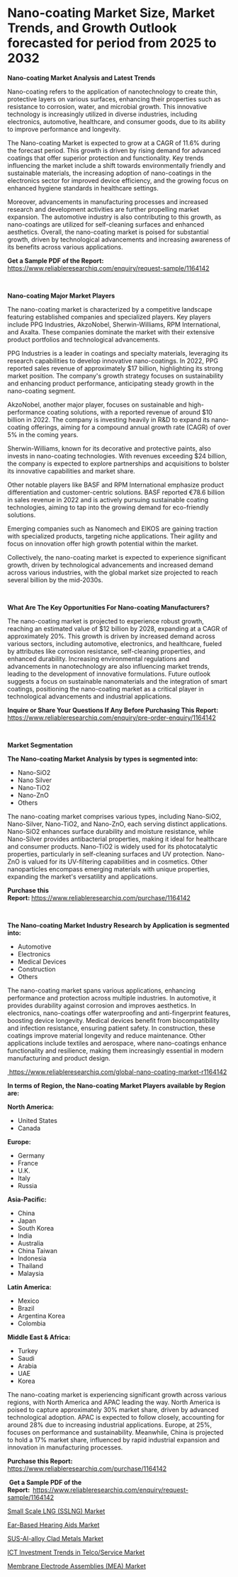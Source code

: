 <p><h1>Nano-coating Market Size, Market Trends, and Growth Outlook forecasted for period from 2025 to 2032</h1></p><p><strong>Nano-coating Market Analysis and Latest Trends</strong></p>
<p><p>Nano-coating refers to the application of nanotechnology to create thin, protective layers on various surfaces, enhancing their properties such as resistance to corrosion, water, and microbial growth. This innovative technology is increasingly utilized in diverse industries, including electronics, automotive, healthcare, and consumer goods, due to its ability to improve performance and longevity.</p><p>The Nano-coating Market is expected to grow at a CAGR of 11.6% during the forecast period. This growth is driven by rising demand for advanced coatings that offer superior protection and functionality. Key trends influencing the market include a shift towards environmentally friendly and sustainable materials, the increasing adoption of nano-coatings in the electronics sector for improved device efficiency, and the growing focus on enhanced hygiene standards in healthcare settings.</p><p>Moreover, advancements in manufacturing processes and increased research and development activities are further propelling market expansion. The automotive industry is also contributing to this growth, as nano-coatings are utilized for self-cleaning surfaces and enhanced aesthetics. Overall, the nano-coating market is poised for substantial growth, driven by technological advancements and increasing awareness of its benefits across various applications.</p></p>
<p><strong>Get a Sample PDF of the Report:&nbsp;</strong> <a href="https://www.reliableresearchiq.com/enquiry/request-sample/1164142?utm_campaign=123&utm_medium=2&utm_source=Github&utm_content=ia&utm_term=24032025&utm_id=nano-coating">https://www.reliableresearchiq.com/enquiry/request-sample/1164142</a></p>
<p>&nbsp;</p>
<p><strong>Nano-coating Major Market Players</strong></p>
<p><p>The nano-coating market is characterized by a competitive landscape featuring established companies and specialized players. Key players include PPG Industries, AkzoNobel, Sherwin-Williams, RPM International, and Axalta. These companies dominate the market with their extensive product portfolios and technological advancements.</p><p>PPG Industries is a leader in coatings and specialty materials, leveraging its research capabilities to develop innovative nano-coatings. In 2022, PPG reported sales revenue of approximately $17 billion, highlighting its strong market position. The company's growth strategy focuses on sustainability and enhancing product performance, anticipating steady growth in the nano-coating segment.</p><p>AkzoNobel, another major player, focuses on sustainable and high-performance coating solutions, with a reported revenue of around $10 billion in 2022. The company is investing heavily in R&D to expand its nano-coating offerings, aiming for a compound annual growth rate (CAGR) of over 5% in the coming years.</p><p>Sherwin-Williams, known for its decorative and protective paints, also invests in nano-coating technologies. With revenues exceeding $24 billion, the company is expected to explore partnerships and acquisitions to bolster its innovative capabilities and market share.</p><p>Other notable players like BASF and RPM International emphasize product differentiation and customer-centric solutions. BASF reported €78.6 billion in sales revenue in 2022 and is actively pursuing sustainable coating technologies, aiming to tap into the growing demand for eco-friendly solutions.</p><p>Emerging companies such as Nanomech and EIKOS are gaining traction with specialized products, targeting niche applications. Their agility and focus on innovation offer high growth potential within the market.</p><p>Collectively, the nano-coating market is expected to experience significant growth, driven by technological advancements and increased demand across various industries, with the global market size projected to reach several billion by the mid-2030s.</p></p>
<p>&nbsp;</p>
<p><strong>What Are The Key Opportunities For Nano-coating Manufacturers?</strong></p>
<p><p>The nano-coating market is projected to experience robust growth, reaching an estimated value of $12 billion by 2028, expanding at a CAGR of approximately 20%. This growth is driven by increased demand across various sectors, including automotive, electronics, and healthcare, fueled by attributes like corrosion resistance, self-cleaning properties, and enhanced durability. Increasing environmental regulations and advancements in nanotechnology are also influencing market trends, leading to the development of innovative formulations. Future outlook suggests a focus on sustainable nanomaterials and the integration of smart coatings, positioning the nano-coating market as a critical player in technological advancements and industrial applications.</p></p>
<p><strong>Inquire or Share Your Questions If Any Before Purchasing This Report:</strong> <a href="https://www.reliableresearchiq.com/enquiry/pre-order-enquiry/1164142?utm_campaign=123&utm_medium=2&utm_source=Github&utm_content=ia&utm_term=24032025&utm_id=nano-coating">https://www.reliableresearchiq.com/enquiry/pre-order-enquiry/1164142</a></p>
<p>&nbsp;</p>
<p><strong>Market Segmentation</strong></p>
<p><strong>The Nano-coating Market Analysis by types is segmented into:</strong></p>
<p><ul><li>Nano-SiO2</li><li>Nano Silver</li><li>Nano-TiO2</li><li>Nano-ZnO</li><li>Others</li></ul></p>
<p><p>The nano-coating market comprises various types, including Nano-SiO2, Nano-Silver, Nano-TiO2, and Nano-ZnO, each serving distinct applications. Nano-SiO2 enhances surface durability and moisture resistance, while Nano-Silver provides antibacterial properties, making it ideal for healthcare and consumer products. Nano-TiO2 is widely used for its photocatalytic properties, particularly in self-cleaning surfaces and UV protection. Nano-ZnO is valued for its UV-filtering capabilities and in cosmetics. Other nanoparticles encompass emerging materials with unique properties, expanding the market's versatility and applications.</p></p>
<p><strong>Purchase this Report:&nbsp;</strong><a href="https://www.reliableresearchiq.com/purchase/1164142?utm_campaign=123&utm_medium=2&utm_source=Github&utm_content=ia&utm_term=24032025&utm_id=nano-coating">https://www.reliableresearchiq.com/purchase/1164142</a></p>
<p>&nbsp;</p>
<p><strong>The Nano-coating Market Industry Research by Application is segmented into:</strong></p>
<p><ul><li>Automotive</li><li>Electronics</li><li>Medical Devices</li><li>Construction</li><li>Others</li></ul></p>
<p><p>The nano-coating market spans various applications, enhancing performance and protection across multiple industries. In automotive, it provides durability against corrosion and improves aesthetics. In electronics, nano-coatings offer waterproofing and anti-fingerprint features, boosting device longevity. Medical devices benefit from biocompatibility and infection resistance, ensuring patient safety. In construction, these coatings improve material longevity and reduce maintenance. Other applications include textiles and aerospace, where nano-coatings enhance functionality and resilience, making them increasingly essential in modern manufacturing and product design.</p></p>
<p><a href="https://www.reliableresearchiq.com/global-nano-coating-market-r1164142?utm_campaign=123&utm_medium=2&utm_source=Github&utm_content=ia&utm_term=24032025&utm_id=nano-coating">&nbsp;https://www.reliableresearchiq.com/global-nano-coating-market-r1164142</a></p>
<p><strong>In terms of Region, the Nano-coating Market Players available by Region are:</strong></p>
<p>
    <p> <strong> North America: </strong>
        <ul>
            <li>United States</li>
            <li>Canada</li>
        </ul>
        </p> 
    <p> <strong> Europe: </strong>
        <ul>
            <li>Germany</li>
            <li>France</li>
            <li>U.K.</li>
            <li>Italy</li>
            <li>Russia</li>
        </ul>
        </p> 
    <p> <strong> Asia-Pacific: </strong>
        <ul>
            <li>China</li>
            <li>Japan</li>
            <li>South Korea</li>
            <li>India</li>
            <li>Australia</li>
            <li>China Taiwan</li>
            <li>Indonesia</li>
            <li>Thailand</li>
            <li>Malaysia</li>
        </ul>
        </p> 
    <p> <strong> Latin America: </strong>
        <ul>
            <li>Mexico</li>
            <li>Brazil</li>
            <li>Argentina Korea</li>
            <li>Colombia</li>
        </ul>
        </p> 
    <p> <strong> Middle East & Africa: </strong>
        <ul>
            <li>Turkey</li>
            <li>Saudi</li>
            <li>Arabia</li>
            <li>UAE</li>
            <li>Korea</li>
        </ul>
    </p>
    </p>
<p><p>The nano-coating market is experiencing significant growth across various regions, with North America and APAC leading the way. North America is poised to capture approximately 30% market share, driven by advanced technological adoption. APAC is expected to follow closely, accounting for around 28% due to increasing industrial applications. Europe, at 25%, focuses on performance and sustainability. Meanwhile, China is projected to hold a 17% market share, influenced by rapid industrial expansion and innovation in manufacturing processes.</p></p>
<p><strong>Purchase this Report: </strong><a href="https://www.reliableresearchiq.com/purchase/1164142?utm_campaign=123&utm_medium=2&utm_source=Github&utm_content=ia&utm_term=24032025&utm_id=nano-coating">https://www.reliableresearchiq.com/purchase/1164142</a></p>
<p>&nbsp;<strong>Get a Sample PDF of the Report:&nbsp;&nbsp;</strong><a href="https://www.reliableresearchiq.com/enquiry/request-sample/1164142?utm_campaign=123&utm_medium=2&utm_source=Github&utm_content=ia&utm_term=24032025&utm_id=nano-coating">https://www.reliableresearchiq.com/enquiry/request-sample/1164142</a></p>
<p><strong></strong></p>
<p><p><a href="https://github.com/gauldvikerm6/Market-Research-Report-List-1/blob/main/small-scale-lng-sslng-market.md?utm_campaign=123&utm_medium=2&utm_source=Github&utm_content=ia&utm_term=24032025&utm_id=nano-coating">Small Scale LNG (SSLNG) Market</a></p><p><a href="https://github.com/benasjuettk3/Market-Research-Report-List-1/blob/main/ear-based-hearing-aids-market.md?utm_campaign=123&utm_medium=2&utm_source=Github&utm_content=ia&utm_term=24032025&utm_id=nano-coating">Ear-Based Hearing Aids Market</a></p><p><a href="https://github.com/airitaursela/Market-Research-Report-List-1/blob/main/sus-al-alloy-clad-metals-market.md?utm_campaign=123&utm_medium=2&utm_source=Github&utm_content=ia&utm_term=24032025&utm_id=nano-coating">SUS-Al-alloy Clad Metals Market</a></p><p><a href="https://github.com/cingozascard/Market-Research-Report-List-1/blob/main/ict-investment-trends-in-telcoservice-market.md?utm_campaign=123&utm_medium=2&utm_source=Github&utm_content=ia&utm_term=24032025&utm_id=nano-coating">ICT Investment Trends in Telco/Service Market</a></p><p><a href="https://github.com/ardgenoud/Market-Research-Report-List-1/blob/main/membrane-electrode-assemblies-mea-market.md?utm_campaign=123&utm_medium=2&utm_source=Github&utm_content=ia&utm_term=24032025&utm_id=nano-coating">Membrane Electrode Assemblies (MEA) Market</a></p></p>